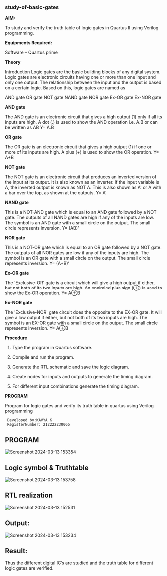 ### study-of-basic-gates

**AIM:** 

To study and verify the truth table of logic gates in Quartus II using Verilog programming.

**Equipments Required:**

Software – Quartus prime 

**Theory**

Introduction Logic gates are the basic building blocks of any digital system. Logic gates are electronic circuits having one or more than one input and only one output. The relationship between the input and the output is based on a certain logic. Based on this, logic gates are named as

AND gate OR gate NOT gate NAND gate NOR gate Ex-OR gate Ex-NOR gate

**AND gate**

The AND gate is an electronic circuit that gives a high output (1) only if all its inputs are high. A dot (.) is used to show the AND operation i.e. A.B or can be written as AB
Y= A.B

**OR gate** 

The OR gate is an electronic circuit that gives a high output (1) if one or more of its inputs are high. A plus (+) is used to show the OR operation.
Y= A+B

**NOT gate**

The NOT gate is an electronic circuit that produces an inverted version of the input at its output. It is also known as an inverter. If the input variable is A, the inverted output is known as NOT A. This is also shown as A' or A with a bar over the top, as shown at the outputs.
Y= A'

**NAND gate**

This is a NOT-AND gate which is equal to an AND gate followed by a NOT gate. The outputs of all NAND gates are high if any of the inputs are low. The symbol is an AND gate with a small circle on the output. The small circle represents inversion.
Y= (AB)’

**NOR gate**

This is a NOT-OR gate which is equal to an OR gate followed by a NOT gate. The outputs of all NOR gates are low if any of the inputs are high. The symbol is an OR gate with a small circle on the output. The small circle represents inversion.
Y= (A+B)’

**Ex-OR gate**

The 'Exclusive-OR' gate is a circuit which will give a high output if either, but not both of its two inputs are high. An encircled plus sign (⊕) is used to show the Ex-OR operation.
Y= A⊕B

**Ex-NOR gate**

The 'Exclusive-NOR' gate circuit does the opposite to the EX-OR gate. It will give a low output if either, but not both of its two inputs are high. The symbol is an EX-OR gate with a small circle on the output. The small circle represents inversion.
Y= A⊕B

**Procedure** 

1.	Type the program in Quartus software.

2.	Compile and run the program.

3.	Generate the RTL schematic and save the logic diagram.

4.	Create nodes for inputs and outputs to generate the timing diagram.

5.	For different input combinations generate the timing diagram.


**PROGRAM**

Program for logic gates and verify its truth table in quartus using Verilog programming
```
 Developed by:KAVYA K
 RegisterNumber: 212222230065
```
 ## PROGRAM
 ![Screenshot 2024-03-13 153354](https://github.com/04Varsha/study-of-basic-gates/assets/149035374/91cd9c06-dc03-4c8c-9aca-5f9e3eab0189)

## Logic symbol & Truthtable
![Screenshot 2024-03-13 153758](https://github.com/04Varsha/study-of-basic-gates/assets/149035374/f9705d15-097d-41f0-938e-727ac8c817fe)

## RTL realization 
![Screenshot 2024-03-13 152531](https://github.com/04Varsha/study-of-basic-gates/assets/149035374/523d3d1f-416e-46fc-b087-8e2e92053a69)

## Output:
![Screenshot 2024-03-13 153234](https://github.com/04Varsha/study-of-basic-gates/assets/149035374/f207de9e-70e8-480c-805b-7bba6eba26d7)

## Result: 
Thus the different digital IC’s are studied and the truth table for different logic gates are verified.



